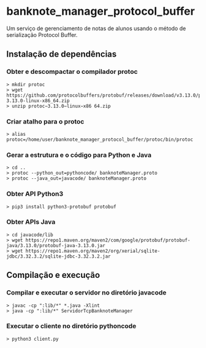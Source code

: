 # banknote_manager_protocol_buffer
Um serviço de gerenciamento de notas de alunos usando o método de serialização Protocol Buffer. 

## Instalação de dependências

### Obter e descompactar o compilador protoc
```
> mkdir protoc
> wget https://github.com/protocolbuffers/protobuf/releases/download/v3.13.0/protoc-3.13.0-linux-x86_64.zip
> unzip protoc−3.13.0−linux−x86 64.zip
```

### Criar atalho para o protoc
```
> alias protoc=/home/user/banknote_manager_protocol_buffer/protoc/bin/protoc
```

### Gerar a estrutura e o código para Python e Java
```
> cd ..
> protoc --python_out=pythoncode/ banknoteManager.proto
> protoc --java_out=javacode/ banknoteManager.proto
```

### Obter API Python3
```
> pip3 install python3-protobuf protobuf
```

### Obter APIs Java
```
> cd javacode/lib
> wget https://repo1.maven.org/maven2/com/google/protobuf/protobuf-java/3.13.0/protobuf-java-3.13.0.jar
> wget https://repo1.maven.org/maven2/org/xerial/sqlite-jdbc/3.32.3.2/sqlite-jdbc-3.32.3.2.jar
```

## Compilação e execução

### Compilar e executar o servidor no diretório javacode
```
> javac -cp ":lib/*" *.java -Xlint
> java -cp ":lib/*" ServidorTcpBanknoteManager
```

### Executar o cliente no diretório pythoncode
```
> python3 client.py
```
